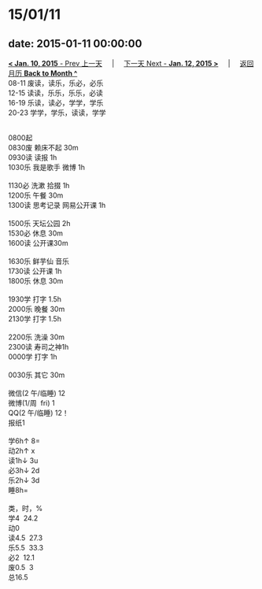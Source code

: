 # 15/01/11

date: 2015-01-11 00:00:00
---
[**< Jan. 10, 2015** - Prev 上一天](/lifelogs/2015/01/d10.html) &nbsp; &nbsp; | &nbsp; &nbsp; [下一天 Next - **Jan. 12, 2015 >**](/lifelogs/2015/01/d12.html) &nbsp; &nbsp; |  &nbsp; &nbsp; [返回月历 **Back to Month ^**](/lifelogs/2015/01/index.html)
<br/>08-11 废读，读乐，乐必，必乐<br/>12-15 读读，乐乐，乐乐，必读<br/>16-19 乐读，读必，学学，学乐<br/>20-23 学学，学乐，读读，学学<div><br/></div>0800起<br/>0830废 赖床不起 30m<br/>0930读 读报 1h<br/>1030乐 我是歌手 微博 1h<div><br/></div>1130必 洗漱 拾掇 1h<br/>1200乐 午餐 30m<br/>1300读 思考记录 网易公开课 1h<div><br/></div>1500乐 天坛公园 2h<br/>1530必 休息 30m<br/>1600读 公开课30m<div><br/></div>1630乐 鲜芋仙 音乐<br/>1730读 公开课 1h<br/>1800乐 休息 30m<div><br/></div>1930学 打字 1.5h<br/>2000乐 晚餐 30m</div><div>2130学 打字 1.5h</div><div><br/></div><div>2200乐 洗澡 30m</div><div>2300读 寿司之神1h</div><div>0000学 打字 1h</div><div><br/></div><div>0030乐 其它 30m</div><div><div><br/></div>微信(2 午/临睡) 12<br/>微博(1/周  fri) 1<br/>QQ(2 午/临睡) 12！<br/>报纸1<div><br/></div>学6h↑ 8=<br/>动2h↑ x<br/>读1h↓ 3u<br/>必3h↓ 2d<br/>乐2h↓ 3d<br/>睡8h=<div><br/></div>类，时，%<br/>学4  24.2</div><div>动0<br/>读4.5  27.3<br/>乐5.5  33.3<br/>必2  12.1<br/>废0.5  3<br/>总16.5</div>
